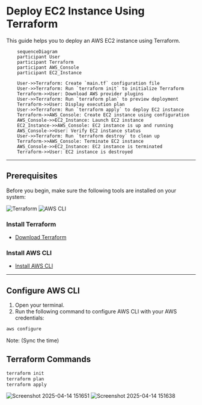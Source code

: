 # Deploy EC2 Instance Using Terraform

This guide helps you to deploy an AWS EC2 instance using Terraform.

```mermaid 
    sequenceDiagram
    participant User
    participant Terraform
    participant AWS_Console
    participant EC2_Instance

    User->>Terraform: Create `main.tf` configuration file
    User->>Terraform: Run `terraform init` to initialize Terraform
    Terraform->>User: Download AWS provider plugins
    User->>Terraform: Run `terraform plan` to preview deployment
    Terraform->>User: Display execution plan
    User->>Terraform: Run `terraform apply` to deploy EC2 instance
    Terraform->>AWS_Console: Create EC2 instance using configuration
    AWS_Console->>EC2_Instance: Launch EC2 instance
    EC2_Instance->>AWS_Console: EC2 instance is up and running
    AWS_Console->>User: Verify EC2 instance status
    User->>Terraform: Run `terraform destroy` to clean up
    Terraform->>AWS_Console: Terminate EC2 instance
    AWS_Console->>EC2_Instance: EC2 instance is terminated
    Terraform->>User: EC2 instance is destroyed

```

---

## Prerequisites

Before you begin, make sure the following tools are installed on your system:

<p align="left">
  <img src="https://img.shields.io/badge/Terraform-7A42BF?style=for-the-badge&logo=terraform&logoColor=white" alt="Terraform"/>
  <img src="https://img.shields.io/badge/AWS%20CLI-232F3E?style=for-the-badge&logo=amazon-aws&logoColor=white" alt="AWS CLI"/>
</p>

### Install Terraform

- [Download Terraform](https://www.terraform.io/downloads.html)

### Install AWS CLI

- [Install AWS CLI](https://docs.aws.amazon.com/cli/latest/userguide/install-cliv2.html)

---

## Configure AWS CLI

1. Open your terminal.
2. Run the following command to configure AWS CLI with your AWS credentials:

```bash
aws configure
```

Note: (Sync the time)


## Terraform Commands 
```bash
terraform init
terraform plan
terraform apply
```


![Screenshot 2025-04-14 151651](https://github.com/user-attachments/assets/743bcfe9-37e7-4ba6-97ff-696f3c95a3f8)
![Screenshot 2025-04-14 151638](https://github.com/user-attachments/assets/5168ab9c-a7bd-479a-b573-364cbbcd136b)



